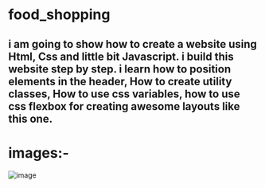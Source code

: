 # food_shopping

## i am going to show how to create a website using Html, Css and little bit Javascript. i build this website step by step. i learn how to position elements in the header, How to create utility classes, How to use css variables, how to use css flexbox for creating awesome layouts like this one.

# images:-

![image](https://user-images.githubusercontent.com/102239780/177163186-d81538da-29dd-4037-9e4b-e794bbb46cf8.png)
